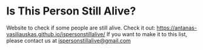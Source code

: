 # Is This Person Still Alive?
Website to check if some people are still alive. Check it out: https://antanas-vasiliauskas.github.io/ispersonstillalive/
If you want to make it to this list, please contact us at ispersonstillalive@gmail.com
